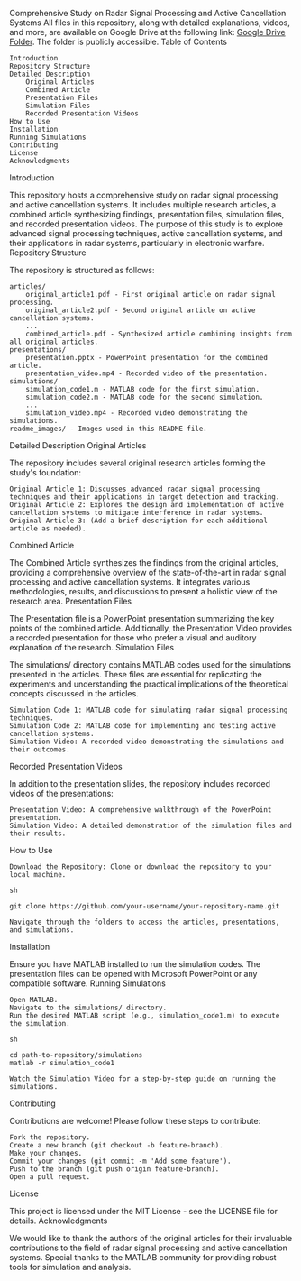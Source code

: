 Comprehensive Study on Radar Signal Processing and Active Cancellation Systems
All files in this repository, along with detailed explanations, videos, and more, are available on Google Drive at the following link: [Google Drive Folder](https://drive.google.com/drive/folders/1Bpjo7J2KrSj3eYb23YJOiUR1tFmWuEFt?usp=drive_link). The folder is publicly accessible.
Table of Contents

    Introduction
    Repository Structure
    Detailed Description
        Original Articles
        Combined Article
        Presentation Files
        Simulation Files
        Recorded Presentation Videos
    How to Use
    Installation
    Running Simulations
    Contributing
    License
    Acknowledgments

Introduction

This repository hosts a comprehensive study on radar signal processing and active cancellation systems. It includes multiple research articles, a combined article synthesizing findings, presentation files, simulation files, and recorded presentation videos. The purpose of this study is to explore advanced signal processing techniques, active cancellation systems, and their applications in radar systems, particularly in electronic warfare.
Repository Structure

The repository is structured as follows:

    articles/
        original_article1.pdf - First original article on radar signal processing.
        original_article2.pdf - Second original article on active cancellation systems.
        ...
        combined_article.pdf - Synthesized article combining insights from all original articles.
    presentations/
        presentation.pptx - PowerPoint presentation for the combined article.
        presentation_video.mp4 - Recorded video of the presentation.
    simulations/
        simulation_code1.m - MATLAB code for the first simulation.
        simulation_code2.m - MATLAB code for the second simulation.
        ...
        simulation_video.mp4 - Recorded video demonstrating the simulations.
    readme_images/ - Images used in this README file.

Detailed Description
Original Articles

The repository includes several original research articles forming the study's foundation:

    Original Article 1: Discusses advanced radar signal processing techniques and their applications in target detection and tracking.
    Original Article 2: Explores the design and implementation of active cancellation systems to mitigate interference in radar systems.
    Original Article 3: (Add a brief description for each additional article as needed).

Combined Article

The Combined Article synthesizes the findings from the original articles, providing a comprehensive overview of the state-of-the-art in radar signal processing and active cancellation systems. It integrates various methodologies, results, and discussions to present a holistic view of the research area.
Presentation Files

The Presentation file is a PowerPoint presentation summarizing the key points of the combined article. Additionally, the Presentation Video provides a recorded presentation for those who prefer a visual and auditory explanation of the research.
Simulation Files

The simulations/ directory contains MATLAB codes used for the simulations presented in the articles. These files are essential for replicating the experiments and understanding the practical implications of the theoretical concepts discussed in the articles.

    Simulation Code 1: MATLAB code for simulating radar signal processing techniques.
    Simulation Code 2: MATLAB code for implementing and testing active cancellation systems.
    Simulation Video: A recorded video demonstrating the simulations and their outcomes.

Recorded Presentation Videos

In addition to the presentation slides, the repository includes recorded videos of the presentations:

    Presentation Video: A comprehensive walkthrough of the PowerPoint presentation.
    Simulation Video: A detailed demonstration of the simulation files and their results.

How to Use

    Download the Repository: Clone or download the repository to your local machine.

    sh

    git clone https://github.com/your-username/your-repository-name.git

    Navigate through the folders to access the articles, presentations, and simulations.

Installation

Ensure you have MATLAB installed to run the simulation codes. The presentation files can be opened with Microsoft PowerPoint or any compatible software.
Running Simulations

    Open MATLAB.
    Navigate to the simulations/ directory.
    Run the desired MATLAB script (e.g., simulation_code1.m) to execute the simulation.

    sh

    cd path-to-repository/simulations
    matlab -r simulation_code1

    Watch the Simulation Video for a step-by-step guide on running the simulations.

Contributing

Contributions are welcome! Please follow these steps to contribute:

    Fork the repository.
    Create a new branch (git checkout -b feature-branch).
    Make your changes.
    Commit your changes (git commit -m 'Add some feature').
    Push to the branch (git push origin feature-branch).
    Open a pull request.

License

This project is licensed under the MIT License - see the LICENSE file for details.
Acknowledgments

We would like to thank the authors of the original articles for their invaluable contributions to the field of radar signal processing and active cancellation systems. Special thanks to the MATLAB community for providing robust tools for simulation and analysis.
